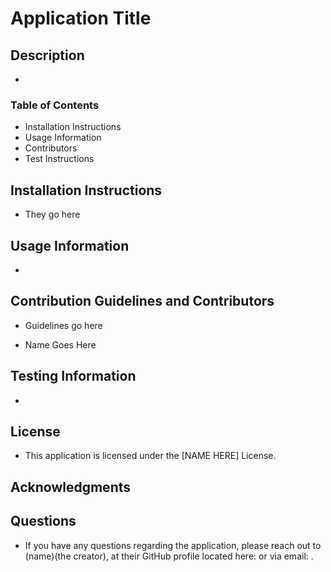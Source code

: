 # Application Title


## Description

* 

### Table of Contents

* Installation Instructions
* Usage Information
* Contributors
* Test Instructions

## Installation Instructions

* They go here

## Usage Information

* 

## Contribution Guidelines and Contributors

* Guidelines go here

* Name Goes Here 

## Testing Information

* 

## License

* This application is licensed under the [NAME HERE] License.

## Acknowledgments

## Questions
* If you have any questions regarding the application, please reach out to (name)(the creator), at their GitHub profile located here:      or via email:      . 

